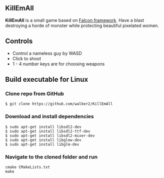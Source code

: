 ## KillEmAll
**KillEmAll** is a small game based on [Falcon framework](https://github.com/walker2/Falcon).
Have a blast destroying a horde of monster while protecting beautiful pixelated women.

## Controls
* Control a nameless guy by WASD
* Click to shoot
* 1 - 4 number keys are for choosing weapons

## Build executable for Linux
### Clone repo from GitHub
```
$ git clone https://github.com/walker2/KillEmAll
```
### Download and install dependencies
```
$ sudo apt-get install libsdl2-dev
$ sudo apt-get install libsdl2-ttf-dev
$ sudo apt-get install libsdl2-mixer-dev
$ sudo apt-get install libglew-dev
$ sudo apt-get install libglm-dev
```
### Navigate to the cloned folder and run
```
cmake CMakeLists.txt
make
```

